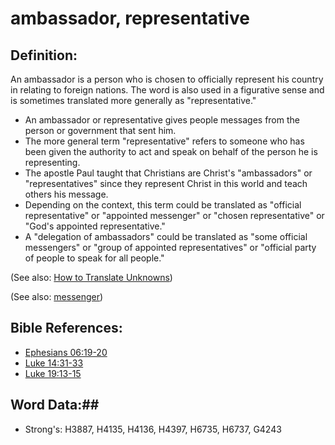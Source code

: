 # ambassador, representative #

## Definition: ##

An ambassador is a person who is chosen to officially represent his country in relating to foreign nations. The word is also used in a figurative sense and is sometimes translated more generally as "representative."

* An ambassador or representative gives people messages from the person or government that sent him.
* The more general term "representative" refers to someone who has been given the authority to act and speak on behalf of the person he  is representing.
* The apostle Paul taught that Christians are Christ's "ambassadors" or "representatives" since they represent Christ in this world and teach others his message.
* Depending on the context, this term could be translated as "official representative" or "appointed messenger" or "chosen representative" or "God's appointed representative."
* A "delegation of ambassadors" could be translated as "some official messengers" or "group of appointed representatives" or "official party of people to speak for all people."

(See also: [How to Translate Unknowns](rc://en/ta/man/translate/translate-unknown))

(See also: [messenger](../other/messenger.md))

## Bible References: ##

* [Ephesians 06:19-20](rc://en/tn/help/eph/06/19)
* [Luke 14:31-33](rc://en/tn/help/luk/14/31)
* [Luke 19:13-15](rc://en/tn/help/luk/19/13)

## Word Data:##

* Strong's: H3887, H4135, H4136, H4397, H6735, H6737, G4243

